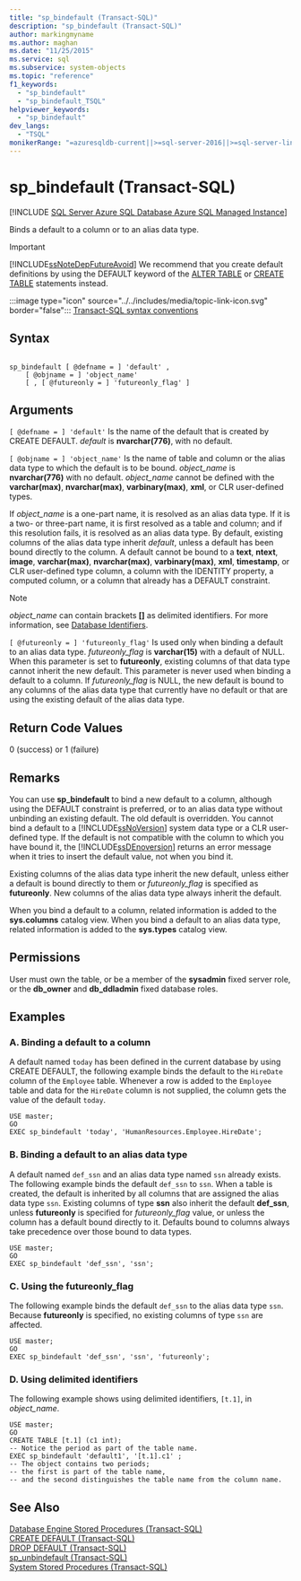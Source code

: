 ```yaml
---
title: "sp_bindefault (Transact-SQL)"
description: "sp_bindefault (Transact-SQL)"
author: markingmyname
ms.author: maghan
ms.date: "11/25/2015"
ms.service: sql
ms.subservice: system-objects
ms.topic: "reference"
f1_keywords:
  - "sp_bindefault"
  - "sp_bindefault_TSQL"
helpviewer_keywords:
  - "sp_bindefault"
dev_langs:
  - "TSQL"
monikerRange: "=azuresqldb-current||>=sql-server-2016||>=sql-server-linux-2017||=azuresqldb-mi-current"
---
```

# sp_bindefault (Transact-SQL)
[!INCLUDE [SQL Server Azure SQL Database Azure SQL Managed Instance](../../includes/applies-to-version/sql-asdb-asdbmi.md)]

  Binds a default to a column or to an alias data type.  
  
> [!IMPORTANT]  
>  [!INCLUDE[ssNoteDepFutureAvoid](../../includes/ssnotedepfutureavoid-md.md)] We recommend that you create default definitions by using the DEFAULT keyword of the [ALTER TABLE](../../t-sql/statements/alter-table-transact-sql.md) or [CREATE TABLE](../../t-sql/statements/create-table-transact-sql.md) statements instead.  
  
 :::image type="icon" source="../../includes/media/topic-link-icon.svg" border="false"::: [Transact-SQL syntax conventions](../../t-sql/language-elements/transact-sql-syntax-conventions-transact-sql.md)  
  
## Syntax  
  
```  
  
sp_bindefault [ @defname = ] 'default' ,   
    [ @objname = ] 'object_name'   
    [ , [ @futureonly = ] 'futureonly_flag' ]   
```  
  
## Arguments  
`[ @defname = ] 'default'`
 Is the name of the default that is created by CREATE DEFAULT. *default* is **nvarchar(776)**, with no default.  
  
`[ @objname = ] 'object_name'`
 Is the name of table and column or the alias data type to which the default is to be bound. *object_name* is **nvarchar(776)** with no default. *object_name* cannot be defined with the **varchar(max)**, **nvarchar(max)**, **varbinary(max)**, **xml**, or CLR user-defined types.  
  
 If *object_name* is a one-part name, it is resolved as an alias data type. If it is a two- or three-part name, it is first resolved as a table and column; and if this resolution fails, it is resolved as an alias data type. By default, existing columns of the alias data type inherit *default*, unless a default has been bound directly to the column. A default cannot be bound to a **text**, **ntext**, **image**, **varchar(max)**, **nvarchar(max)**, **varbinary(max)**, **xml**, **timestamp**, or CLR user-defined type column, a column with the IDENTITY property, a computed column, or a column that already has a DEFAULT constraint.  
  
> [!NOTE]  
>  *object_name* can contain brackets **[]** as delimited identifiers. For more information, see [Database Identifiers](../../relational-databases/databases/database-identifiers.md).  
  
`[ @futureonly = ] 'futureonly_flag'`
 Is used only when binding a default to an alias data type. *futureonly_flag* is **varchar(15)** with a default of NULL. When this parameter is set to **futureonly**, existing columns of that data type cannot inherit the new default. This parameter is never used when binding a default to a column. If *futureonly_flag* is NULL, the new default is bound to any columns of the alias data type that currently have no default or that are using the existing default of the alias data type.  
  
## Return Code Values  
 0 (success) or 1 (failure)  
  
## Remarks  
 You can use **sp_bindefault** to bind a new default to a column, although using the DEFAULT constraint is preferred, or to an alias data type without unbinding an existing default. The old default is overridden. You cannot bind a default to a [!INCLUDE[ssNoVersion](../../includes/ssnoversion-md.md)] system data type or a CLR user-defined type. If the default is not compatible with the column to which you have bound it, the [!INCLUDE[ssDEnoversion](../../includes/ssdenoversion-md.md)] returns an error message when it tries to insert the default value, not when you bind it.  
  
 Existing columns of the alias data type inherit the new default, unless either a default is bound directly to them or *futureonly_flag* is specified as **futureonly**. New columns of the alias data type always inherit the default.  
  
 When you bind a default to a column, related information is added to the **sys.columns** catalog view. When you bind a default to an alias data type, related information is added to the **sys.types** catalog view.  
  
## Permissions  
 User must own the table, or be a member of the **sysadmin** fixed server role, or the **db_owner** and **db_ddladmin** fixed database roles.  
  
## Examples  
  
### A. Binding a default to a column  
 A default named `today` has been defined in the current database by using CREATE DEFAULT, the following example binds the default to the `HireDate` column of the `Employee` table. Whenever a row is added to the `Employee` table and data for the `HireDate` column is not supplied, the column gets the value of the default `today`.  
  
```  
USE master;  
GO  
EXEC sp_bindefault 'today', 'HumanResources.Employee.HireDate';  
```  
  
### B. Binding a default to an alias data type  
 A default named `def_ssn` and an alias data type named `ssn` already exists. The following example binds the default `def_ssn` to `ssn`. When a table is created, the default is inherited by all columns that are assigned the alias data type `ssn`. Existing columns of type **ssn** also inherit the default **def_ssn**, unless **futureonly** is specified for *futureonly_flag* value, or unless the column has a default bound directly to it. Defaults bound to columns always take precedence over those bound to data types.  
  
```  
USE master;  
GO  
EXEC sp_bindefault 'def_ssn', 'ssn';  
```  
  
### C. Using the futureonly_flag  
 The following example binds the default `def_ssn` to the alias data type `ssn`. Because **futureonly** is specified, no existing columns of type `ssn` are affected.  
  
```  
USE master;  
GO  
EXEC sp_bindefault 'def_ssn', 'ssn', 'futureonly';  
```  
  
### D. Using delimited identifiers  
 The following example shows using delimited identifiers, `[t.1]`, in *object_name*.  
  
```  
USE master;  
GO  
CREATE TABLE [t.1] (c1 int);   
-- Notice the period as part of the table name.  
EXEC sp_bindefault 'default1', '[t.1].c1' ;  
-- The object contains two periods;   
-- the first is part of the table name,   
-- and the second distinguishes the table name from the column name.  
```  
  
## See Also  
 [Database Engine Stored Procedures &#40;Transact-SQL&#41;](../../relational-databases/system-stored-procedures/database-engine-stored-procedures-transact-sql.md)   
 [CREATE DEFAULT &#40;Transact-SQL&#41;](../../t-sql/statements/create-default-transact-sql.md)   
 [DROP DEFAULT &#40;Transact-SQL&#41;](../../t-sql/statements/drop-default-transact-sql.md)   
 [sp_unbindefault &#40;Transact-SQL&#41;](../../relational-databases/system-stored-procedures/sp-unbindefault-transact-sql.md)   
 [System Stored Procedures &#40;Transact-SQL&#41;](../../relational-databases/system-stored-procedures/system-stored-procedures-transact-sql.md)  
  
  
